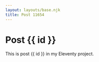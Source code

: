 ```yaml
---
layout: layouts/base.njk
title: Post 11654
---
```


# Post {{ id }}

This is post {{ id }} in my Eleventy project.
